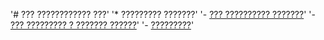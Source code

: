 '# ??? ???????????? ???' 
'* ????????? ???????' 
'- [??? ?????????? ???????](./log_help.md)' 
'- [??? ????????? ? ??????? ??????](./reset_help.md)' 
'- [?????????](./branch_help.md)' 
